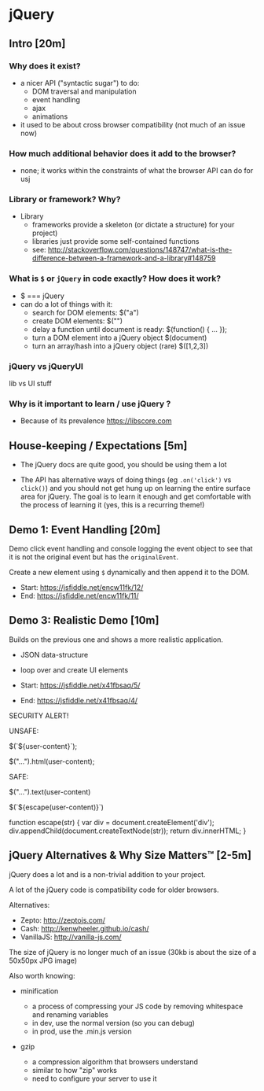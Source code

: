 # jQuery

## Intro [20m]

### Why does it exist?

 - a nicer API ("syntactic sugar") to do:
   - DOM traversal and manipulation
   - event handling
   - ajax
   - animations
 - it used to be about cross browser compatibility
     (not much of an issue now)

### How much additional behavior does it add to the browser?

  - none; it works within the constraints of what the browser API can do for usj

### Library or framework? Why?

  - Library
    - frameworks provide a skeleton (or dictate a structure) for your project)
    - libraries just provide some self-contained functions
    - see: http://stackoverflow.com/questions/148747/what-is-the-difference-between-a-framework-and-a-library#148759

### What is `$` or `jQuery` in code exactly? How does it work?
  - $ === jQuery
  - can do a lot of things with it:
    - search for DOM elements:
       $("a")
    - create DOM elements:
       $("<a>")
    - delay a function until document is ready:
       $(function() { ... });
    - turn a DOM element into a jQuery object
       $(document)
    - turn an array/hash into a jQuery object (rare)
        $([1,2,3])


### jQuery vs jQueryUI

  lib vs UI stuff

### Why is it important to learn / use jQuery ?

  - Because of its prevalence
      https://libscore.com


## House-keeping / Expectations [5m]

- The jQuery docs are quite good, you should be using them a lot

- The API has alternative ways of doing things (eg `.on('click')` vs `click()`) and you should not get hung up on learning the entire surface area for jQuery. The goal is to learn it enough and get comfortable with the process of learning it (yes, this is a recurring theme!)


## Demo 1: Event Handling [20m]

Demo click event handling and console logging the event object to see that it is not the original event but has the `originalEvent`.

Create a new element using `$` dynamically and then append it to the DOM.

- Start:  <https://jsfiddle.net/encw11fk/12/>
- End: <https://jsfiddle.net/encw11fk/11/>







## Demo 3: Realistic Demo [10m]

Builds on the previous one and shows a more realistic application.
 - JSON data-structure
 - loop over and create UI elements

- Start: <https://jsfiddle.net/x41fbsaq/5/>
- End: <https://jsfiddle.net/x41fbsaq/4/>


SECURITY ALERT!

UNSAFE:

  $(`${user-content}`);

  $("...").html(user-content);


SAFE:

  $("...").text(user-content)

  $(`${escape(user-content)}`)

  function escape(str) {
    var div = document.createElement('div');
    div.appendChild(document.createTextNode(str));
    return div.innerHTML;
  }

## jQuery Alternatives & Why Size Matters™ [2-5m]

jQuery does a lot and is a non-trivial addition to your project.

A lot of the jQuery code is compatibility code for older browsers.

Alternatives:

- Zepto: http://zeptojs.com/
- Cash: http://kenwheeler.github.io/cash/
- VanillaJS: http://vanilla-js.com/

The size of jQuery is no longer much of an issue (30kb is about the size of a 50x50px JPG image)

Also worth knowing:

  - minification
     - a process of compressing your JS code by removing whitespace and renaming variables
     - in dev, use the normal version (so you can debug)
     - in prod, use the .min.js version

  - gzip
    - a compression algorithm that browsers understand
    - similar to how "zip" works
    - need to configure your server to use it
